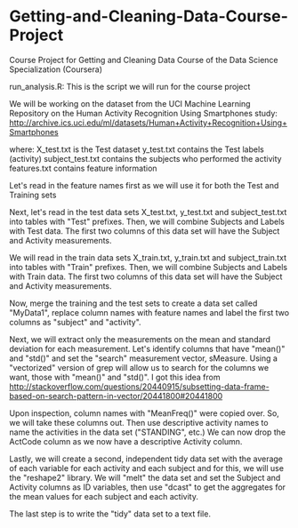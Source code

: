 Getting-and-Cleaning-Data-Course-Project
========================================

Course Project for Getting and Cleaning Data Course of the Data Science Specialization (Coursera)

run_analysis.R: This is the script we will run for the course project

We will be working on the dataset from the UCI Machine Learning Repository on the Human Activity Recognition Using Smartphones study: http://archive.ics.uci.edu/ml/datasets/Human+Activity+Recognition+Using+Smartphones 

  where:
 		X_test.txt is the Test dataset
 		y_test.txt contains the Test labels (activity)
 		subject_test.txt contains the subjects who performed the activity
 		features.txt contains feature information

Let's read in the feature names first as we will use it for both the Test and Training sets

Next, let's read in the test data sets X_test.txt, y_test.txt and subject_test.txt into tables with "Test" prefixes.
Then, we will combine Subjects and Labels with Test data. The first two columns of this data set will have the Subject and Activity measurements.

We will read in the train data sets X_train.txt, y_train.txt and subject_train.txt into tables with "Train" prefixes.
Then, we will combine Subjects and Labels with Train data. The first two columns of this data set will have the Subject and Activity measurements.

Now, merge the training and the test sets to create a data set called "MyData1", replace column names with feature names
and label the first two columns as "subject" and "activity".

Next, we will extract only the measurements on the mean and standard deviation for each measurement. Let's identify columns that have "mean()" and "std()" and set the "search" measurement vector, sMeasure. Using a "vectorized" version of grep will allow us to search for the columns we want, those with "mean()" and "std()". I got this idea from http://stackoverflow.com/questions/20440915/subsetting-data-frame-based-on-search-pattern-in-vector/20441800#20441800

Upon inspection, column names with "MeanFreq()" were copied over. So, we will take these columns out. Then use descriptive activity names to name the activities in the data set ("STANDING", etc.) We can now drop the ActCode column as we now have a descriptive Activity column.

Lastly, we will create a second, independent tidy data set with the average of each variable for each activity and each subject and for this, we will use the "reshape2" library. We will "melt" the data set and set the Subject and Activity  columns as ID variables, then use "dcast" to get the aggregates for the mean values for each subject and each activity.

The last step is to write the "tidy" data set to a text file.








